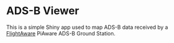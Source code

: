 # ADS-B Viewer

This is a simple Shiny app used to map ADS-B data received by a [FlightAware](https://uk.flightaware.com/adsb/) PiAware ADS-B Ground Station.
